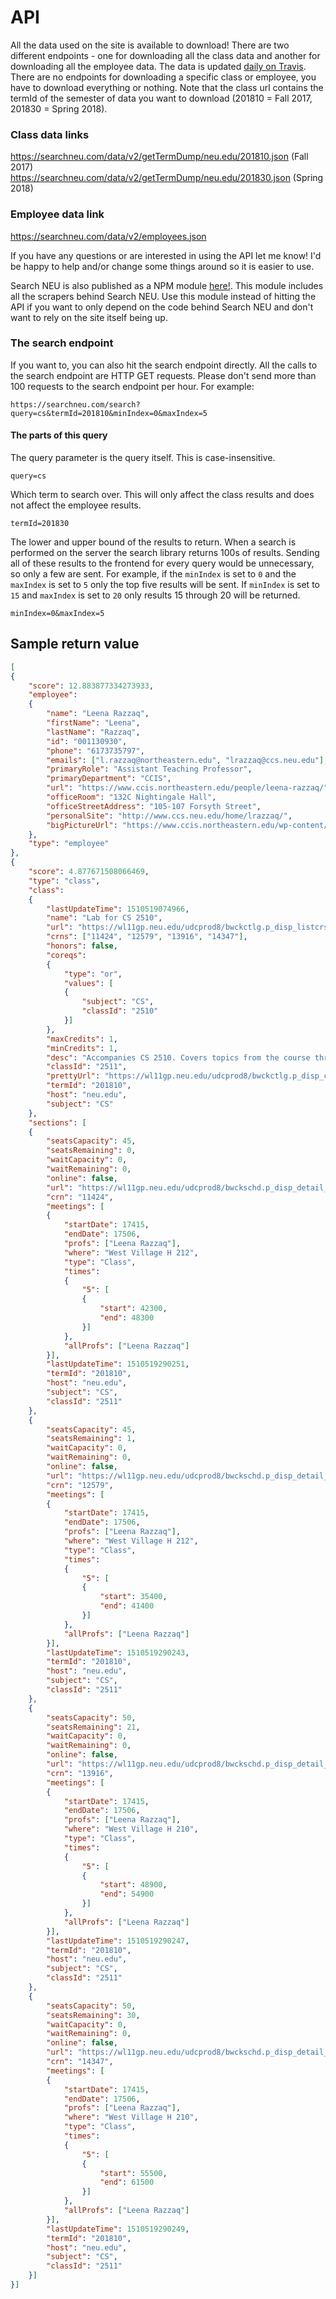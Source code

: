 

# API

All the data used on the site is available to download! There are two different endpoints - one for downloading all the class data and another for downloading all the employee data. The data is updated [daily on Travis](https://travis-ci.org/ryanhugh/searchneu/builds). There are no endpoints for downloading a specific class or employee, you have to download everything or nothing.  Note that the class url contains the termId of the semester of data you want to download (201810 = Fall 2017, 201830 = Spring 2018).

### Class data links
https://searchneu.com/data/v2/getTermDump/neu.edu/201810.json (Fall 2017)  
https://searchneu.com/data/v2/getTermDump/neu.edu/201830.json (Spring 2018)  

### Employee data link
https://searchneu.com/data/v2/employees.json

If you have any questions or are interested in using the API let me know! I'd be happy to help and/or change some things around so it is easier to use. 

Search NEU is also published as a NPM module [here!](https://www.npmjs.com/package/searchneu). This module includes all the scrapers behind Search NEU. Use this module instead of hitting the API if you want to only depend on the code behind Search NEU and don't want to rely on the site itself being up. 

### The search endpoint

If you want to, you can also hit the search endpoint directly. All the calls to the search endpoint are HTTP GET requests. Please don't send more than 100 requests to the search endpoint per hour. For example:

```
https://searchneu.com/search?query=cs&termId=201810&minIndex=0&maxIndex=5
```

#### The parts of this query

The query parameter is the query itself. This is case-insensitive. 
```
query=cs
```

Which term to search over. This will only affect the class results and does not affect the employee results. 
```
termId=201830
```

The lower and upper bound of the results to return. When a search is performed on the server the search library returns 100s of results. Sending all of these results to the frontend for every query would be unnecessary, so only a few are sent. For example, if the `minIndex` is set to `0` and the `maxIndex` is set to `5` only the top five results will be sent. If `minIndex` is set to `15` and `maxIndex` is set to `20` only results 15 through 20 will be returned. 

```
minIndex=0&maxIndex=5
```

## Sample return value

```json
[
{
    "score": 12.883877334273933,
    "employee":
    {
        "name": "Leena Razzaq",
        "firstName": "Leena",
        "lastName": "Razzaq",
        "id": "001130930",
        "phone": "6173735797",
        "emails": ["l.razzaq@northeastern.edu", "lrazzaq@ccs.neu.edu"],
        "primaryRole": "Assistant Teaching Professor",
        "primaryDepartment": "CCIS",
        "url": "https://www.ccis.northeastern.edu/people/leena-razzaq/",
        "officeRoom": "132C Nightingale Hall",
        "officeStreetAddress": "105-107 Forsyth Street",
        "personalSite": "http://www.ccs.neu.edu/home/lrazzaq/",
        "bigPictureUrl": "https://www.ccis.northeastern.edu/wp-content/uploads/2016/02/Leena-Razzaq-hero-image.jpg"
    },
    "type": "employee"
},
{
    "score": 4.877671508066469,
    "type": "class",
    "class":
    {
        "lastUpdateTime": 1510519074966,
        "name": "Lab for CS 2510",
        "url": "https://wl11gp.neu.edu/udcprod8/bwckctlg.p_disp_listcrse?term_in=201810&subj_in=CS&crse_in=2511&schd_in=%",
        "crns": ["11424", "12579", "13916", "14347"],
        "honors": false,
        "coreqs":
        {
            "type": "or",
            "values": [
            {
                "subject": "CS",
                "classId": "2510"
            }]
        },
        "maxCredits": 1,
        "minCredits": 1,
        "desc": "Accompanies CS 2510. Covers topics from the course through various experiments. 1.000 Lab hours",
        "classId": "2511",
        "prettyUrl": "https://wl11gp.neu.edu/udcprod8/bwckctlg.p_disp_course_detail?cat_term_in=201810&subj_code_in=CS&crse_numb_in=2511",
        "termId": "201810",
        "host": "neu.edu",
        "subject": "CS"
    },
    "sections": [
    {
        "seatsCapacity": 45,
        "seatsRemaining": 0,
        "waitCapacity": 0,
        "waitRemaining": 0,
        "online": false,
        "url": "https://wl11gp.neu.edu/udcprod8/bwckschd.p_disp_detail_sched?term_in=201810&crn_in=11424",
        "crn": "11424",
        "meetings": [
        {
            "startDate": 17415,
            "endDate": 17506,
            "profs": ["Leena Razzaq"],
            "where": "West Village H 212",
            "type": "Class",
            "times":
            {
                "5": [
                {
                    "start": 42300,
                    "end": 48300
                }]
            },
            "allProfs": ["Leena Razzaq"]
        }],
        "lastUpdateTime": 1510519290251,
        "termId": "201810",
        "host": "neu.edu",
        "subject": "CS",
        "classId": "2511"
    },
    {
        "seatsCapacity": 45,
        "seatsRemaining": 1,
        "waitCapacity": 0,
        "waitRemaining": 0,
        "online": false,
        "url": "https://wl11gp.neu.edu/udcprod8/bwckschd.p_disp_detail_sched?term_in=201810&crn_in=12579",
        "crn": "12579",
        "meetings": [
        {
            "startDate": 17415,
            "endDate": 17506,
            "profs": ["Leena Razzaq"],
            "where": "West Village H 212",
            "type": "Class",
            "times":
            {
                "5": [
                {
                    "start": 35400,
                    "end": 41400
                }]
            },
            "allProfs": ["Leena Razzaq"]
        }],
        "lastUpdateTime": 1510519290243,
        "termId": "201810",
        "host": "neu.edu",
        "subject": "CS",
        "classId": "2511"
    },
    {
        "seatsCapacity": 50,
        "seatsRemaining": 21,
        "waitCapacity": 0,
        "waitRemaining": 0,
        "online": false,
        "url": "https://wl11gp.neu.edu/udcprod8/bwckschd.p_disp_detail_sched?term_in=201810&crn_in=13916",
        "crn": "13916",
        "meetings": [
        {
            "startDate": 17415,
            "endDate": 17506,
            "profs": ["Leena Razzaq"],
            "where": "West Village H 210",
            "type": "Class",
            "times":
            {
                "5": [
                {
                    "start": 48900,
                    "end": 54900
                }]
            },
            "allProfs": ["Leena Razzaq"]
        }],
        "lastUpdateTime": 1510519290247,
        "termId": "201810",
        "host": "neu.edu",
        "subject": "CS",
        "classId": "2511"
    },
    {
        "seatsCapacity": 50,
        "seatsRemaining": 30,
        "waitCapacity": 0,
        "waitRemaining": 0,
        "online": false,
        "url": "https://wl11gp.neu.edu/udcprod8/bwckschd.p_disp_detail_sched?term_in=201810&crn_in=14347",
        "crn": "14347",
        "meetings": [
        {
            "startDate": 17415,
            "endDate": 17506,
            "profs": ["Leena Razzaq"],
            "where": "West Village H 210",
            "type": "Class",
            "times":
            {
                "5": [
                {
                    "start": 55500,
                    "end": 61500
                }]
            },
            "allProfs": ["Leena Razzaq"]
        }],
        "lastUpdateTime": 1510519290249,
        "termId": "201810",
        "host": "neu.edu",
        "subject": "CS",
        "classId": "2511"
    }]
}]
```
